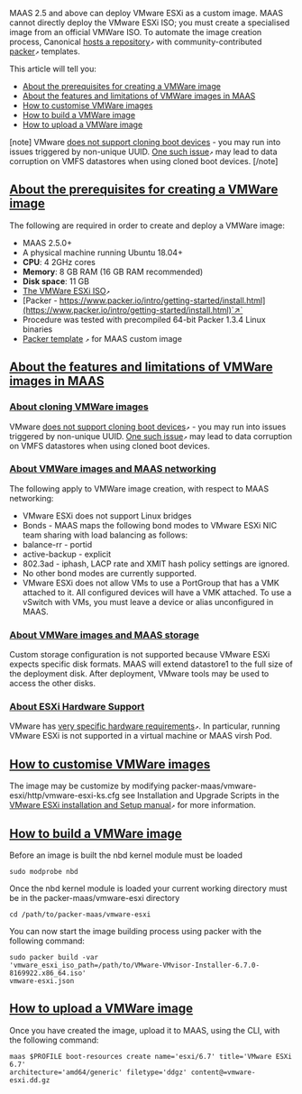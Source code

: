 <!-- "How to employ VMware images" -->
MAAS 2.5 and above can deploy VMware ESXi as a custom image. MAAS cannot directly deploy the VMware ESXi ISO; you must create a specialised image from an official VMWare ISO. To automate the image creation process, Canonical [hosts a repository](https://github.com/canonical/packer-maas)`↗` with community-contributed [packer](https://www.packer.io/)`↗` templates.

This article will tell you:

- [About the prerequisites for creating a VMWare image](#heading--prerequisites-to-create-the-images)
- [About the features and limitations of VMWare images in MAAS](#heading--features-and-limitations)
- [How to customise VMWare images](#heading--customising-the-image)
- [How to build a VMWare image](#heading--building-an-image)
- [How to upload a VMWare image](#heading--uploading-an-image)

[note]
VMware [does not support cloning boot devices](https://kb.vmware.com/s/article/84280) - you may run into issues triggered by non-unique UUID.  [One such issue](https://kb.vmware.com/s/article/84349)`↗` may lead to data corruption on VMFS datastores when using cloned boot devices.
[/note]

<a href="#heading--prerequisites-to-create-the-images"><h2 id="heading--prerequisites-to-create-the-images">About the prerequisites for creating a VMWare image</h2></a>

The following are required in order to create and deploy a VMWare image:

- MAAS 2.5.0+
- A physical machine running Ubuntu 18.04+
- **CPU**: 4 2GHz cores
- **Memory**: 8 GB RAM (16 GB RAM recommended)
- **Disk space**: 11 GB
- [The VMWare ESXi ISO](https://my.vmware.com/en/web/vmware/evalcenter?p=free-esxi6)`↗`
- [Packer - https://www.packer.io/intro/getting-started/install.html](https://www.packer.io/intro/getting-started/install.html)`↗`
- Procedure was tested with precompiled 64-bit Packer 1.3.4 Linux binaries
- <a href="https://github.com/canonical/packer-maas">Packer template</a> `↗` for MAAS custom image

<a href="#heading--features-and-limitations"><h2 id="heading--features-and-limitations">About the features and limitations of VMWare images in MAAS</h2></a>

<a href="#heading--no-cloning-support"><h3 id="heading--no-cloning-support">About cloning VMWare images</h3></a>

VMware [does not support cloning boot devices](https://kb.vmware.com/s/article/84280)`↗` - you may run into issues triggered by non-unique UUID.  [One such issue](https://kb.vmware.com/s/article/84349)`↗` may lead to data corruption on VMFS datastores when using cloned boot devices.

<a href="#heading--networking"><h3 id="heading--networking">About VMWare images and MAAS networking</h3></a>

The following apply to VMWare image creation, with respect to MAAS networking:

- VMware ESXi does not support Linux bridges
- Bonds - MAAS maps the following bond modes to VMware ESXi NIC team sharing with load balancing as follows:
- balance-rr - portid
- active-backup - explicit
- 802.3ad - iphash, LACP rate and XMIT hash policy settings are ignored.
- No other bond modes are currently supported.
- VMware ESXi does not allow VMs to use a PortGroup that has a VMK attached to it. All configured devices will have a VMK attached. To use a vSwitch with VMs, you must leave a device or alias unconfigured in MAAS.

<a href="#heading--storage"><h3 id="heading--storage">About VMWare images and MAAS storage</h3></a>

Custom storage configuration is not supported because VMware ESXi expects specific disk formats. MAAS will extend datastore1 to the full size of the deployment disk. After deployment, VMware tools may be used to access the other disks.

<a href="#heading--esxi-hardware-support"><h3 id="heading--esxi-hardware-support">About ESXi Hardware Support</h3></a>

VMware has [very specific hardware requirements](https://www.vmware.com/resources/compatibility/search.php)`↗`. In particular, running VMware ESXi is not supported in a virtual machine or MAAS virsh Pod.

<a href="#heading--customising-the-image"><h2 id="heading--customising-the-image">How to customise VMWare images</h2></a>

The image may be customize by modifying packer-maas/vmware-esxi/http/vmware-esxi-ks.cfg see Installation and Upgrade Scripts in the [VMware ESXi installation and Setup manual](https://docs.vmware.com/en/VMware-vSphere/6.7/vsphere-esxi-67-installation-setup-guide.pdf)`↗` for more information.

<a href="#heading--building-an-image"><h2 id="heading--building-an-image">How to build a VMWare image</h2></a>

Before an image is built the nbd kernel module must be loaded

    sudo modprobe nbd

Once the nbd kernel module is loaded your current working directory must be in the packer-maas/vmware-esxi directory

    cd /path/to/packer-maas/vmware-esxi

You can now start the image building process using packer with the following command:

    sudo packer build -var
    'vmware_esxi_iso_path=/path/to/VMware-VMvisor-Installer-6.7.0-8169922.x86_64.iso'
    vmware-esxi.json

<a href="#heading--uploading-an-image"><h2 id="heading--uploading-an-image">How to upload a VMWare image</h2></a>

Once you have created the image, upload it to MAAS, using the CLI, with the following command:

    maas $PROFILE boot-resources create name='esxi/6.7' title='VMware ESXi 6.7'
    architecture='amd64/generic' filetype='ddgz' content@=vmware-esxi.dd.gz
